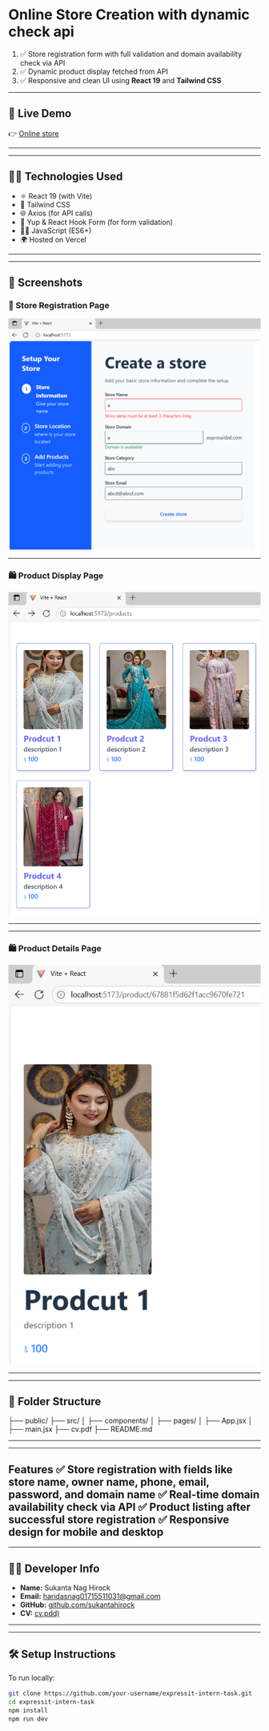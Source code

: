 
# Online Store Creation with dynamic check api 

1. ✅ Store registration form with full validation and domain availability check via API
2. ✅ Dynamic product display fetched from API
3. ✅ Responsive and clean UI using **React 19** and **Tailwind CSS**


---

## 🚀 Live Demo

👉 [Online store](https://your-project-link.vercel.app)

---

---
## 🧑‍💻 Technologies Used

- ⚛️ React 19 (with Vite)
- 💨 Tailwind CSS
- 🌐 Axios (for API calls)
- 🧪 Yup & React Hook Form (for form validation)
- 🧑‍💻 JavaScript (ES6+)
- 🌍 Hosted on Vercel
---

---

## 📸 Screenshots

### 📝 Store Registration Page

![Store Registration](./screenshots/expressit1.png)

---

### 🛍️ Product Display Page

![Product List](./screenshots/expressit2.png)

---

---

### 🛍️ Product Details Page

![Product List](./screenshots/expressit3.png)

---
---

## 📂 Folder Structure
├── public/
├── src/
│ ├── components/
│ ├── pages/
│ ├── App.jsx
│ ├── main.jsx
├── cv.pdf
├── README.md

---

---
Features
✅ Store registration with fields like store name, owner name, phone, email, password, and domain name
✅ Real-time domain availability check via API
✅ Product listing after successful store registration
✅ Responsive design for mobile and desktop
---

---

## 🧑‍💼 Developer Info

- **Name:** Sukanta Nag Hirock  
- **Email:** haridasnag01715511031@gmail.com  
- **GitHub:** [github.com/sukantahirock](https://github.com/sukantahirock)  
- **CV:** [cv.pdd)](./cv.pdf)

---
---
## 🛠️ Setup Instructions

To run locally:

```bash
git clone https://github.com/your-username/expressit-intern-task.git
cd expressit-intern-task
npm install
npm run dev

